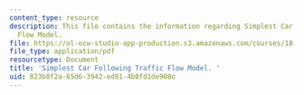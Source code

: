 ```yaml
---
content_type: resource
description: This file contains the information regarding Simplest Car Following Traffic
  Flow Model.
file: https://ol-ocw-studio-app-production.s3.amazonaws.com/courses/18-311-principles-of-applied-mathematics-spring-2014/823b8f2a65d63942ed814b0fd1de908c_MIT18_311S14_CFsimpleModel.pdf
file_type: application/pdf
resourcetype: Document
title: 'Simplest Car Following Traffic Flow Model. '
uid: 823b8f2a-65d6-3942-ed81-4b0fd1de908c
---
```

